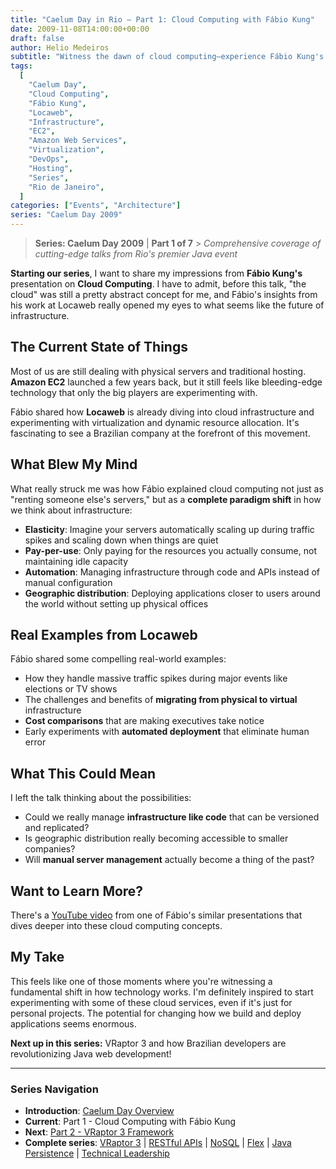 ```yaml
---
title: "Caelum Day in Rio – Part 1: Cloud Computing with Fábio Kung"
date: 2009-11-08T14:00:00+00:00
draft: false
author: Helio Medeiros
subtitle: "Witness the dawn of cloud computing—experience Fábio Kung's prescient vision of infrastructure transformation, from physical servers to elastic, on-demand computing that would reshape the entire industry"
tags:
  [
    "Caelum Day",
    "Cloud Computing",
    "Fábio Kung",
    "Locaweb",
    "Infrastructure",
    "EC2",
    "Amazon Web Services",
    "Virtualization",
    "DevOps",
    "Hosting",
    "Series",
    "Rio de Janeiro",
  ]
categories: ["Events", "Architecture"]
series: "Caelum Day 2009"
---
```


> **Series: Caelum Day 2009** | **Part 1 of 7** > _Comprehensive coverage of cutting-edge talks from Rio's premier Java event_

**Starting our series**, I want to share my impressions from **Fábio Kung's** presentation on **Cloud Computing**. I have to admit, before this talk, "the cloud" was still a pretty abstract concept for me, and Fábio's insights from his work at Locaweb really opened my eyes to what seems like the future of infrastructure.

## The Current State of Things

Most of us are still dealing with physical servers and traditional hosting. **Amazon EC2** launched a few years back, but it still feels like bleeding-edge technology that only the big players are experimenting with.

Fábio shared how **Locaweb** is already diving into cloud infrastructure and experimenting with virtualization and dynamic resource allocation. It's fascinating to see a Brazilian company at the forefront of this movement.

## What Blew My Mind

What really struck me was how Fábio explained cloud computing not just as "renting someone else's servers," but as a **complete paradigm shift** in how we think about infrastructure:

- **Elasticity**: Imagine your servers automatically scaling up during traffic spikes and scaling down when things are quiet
- **Pay-per-use**: Only paying for the resources you actually consume, not maintaining idle capacity
- **Automation**: Managing infrastructure through code and APIs instead of manual configuration
- **Geographic distribution**: Deploying applications closer to users around the world without setting up physical offices

## Real Examples from Locaweb

Fábio shared some compelling real-world examples:

- How they handle massive traffic spikes during major events like elections or TV shows
- The challenges and benefits of **migrating from physical to virtual** infrastructure
- **Cost comparisons** that are making executives take notice
- Early experiments with **automated deployment** that eliminate human error

## What This Could Mean

I left the talk thinking about the possibilities:

- Could we really manage **infrastructure like code** that can be versioned and replicated?
- Is geographic distribution really becoming accessible to smaller companies?
- Will **manual server management** actually become a thing of the past?

## Want to Learn More?

There's a [YouTube video](https://www.youtube.com/watch?v=example) from one of Fábio's similar presentations that dives deeper into these cloud computing concepts.

## My Take

This feels like one of those moments where you're witnessing a fundamental shift in how technology works. I'm definitely inspired to start experimenting with some of these cloud services, even if it's just for personal projects. The potential for changing how we build and deploy applications seems enormous.

**Next up in this series:** VRaptor 3 and how Brazilian developers are revolutionizing Java web development!

---

### **Series Navigation**

- **Introduction**: [Caelum Day Overview](../2009-11-07-caelum-day-intro/)
- **Current**: Part 1 - Cloud Computing with Fábio Kung
- **Next**: [Part 2 - VRaptor 3 Framework](../2009-11-09-caelum-day-part2-vraptor3/)
- **Complete series**: [VRaptor 3](../2009-11-09-caelum-day-part2-vraptor3/) | [RESTful APIs](../2009-11-10-caelum-day-part3-restful-apis/) | [NoSQL](../2009-11-11-caelum-day-part4-nosql/) | [Flex](../2009-11-12-caelum-day-part5-flex/) | [Java Persistence](../2009-11-13-caelum-day-part6-java-persistence/) | [Technical Leadership](../2009-11-14-caelum-day-final-leadership-phillip-calcado/)
